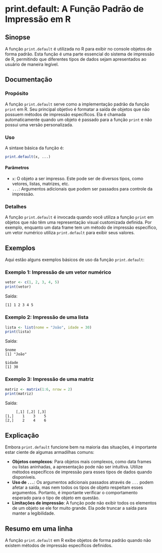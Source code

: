 <!--
Meta Description: # print.default: A Função Padrão de Impressão em R ## Sinopse A função `print.default` é utilizada no R para exibir no console objetos de forma padrão...
Meta Keywords: print, função, impressão, default, para
-->

# print.default: A Função Padrão de Impressão em R

## Sinopse
A função `print.default` é utilizada no R para exibir no console objetos de forma padrão. Esta função é uma parte essencial do sistema de impressão de R, permitindo que diferentes tipos de dados sejam apresentados ao usuário de maneira legível.

## Documentação
### Propósito
A função `print.default` serve como a implementação padrão da função `print` em R. Seu principal objetivo é formatar a saída de objetos que não possuem métodos de impressão específicos. Ela é chamada automaticamente quando um objeto é passado para a função `print` e não possui uma versão personalizada.

### Uso
A sintaxe básica da função é:

```R
print.default(x, ...)
```

#### Parâmetros
- `x`: O objeto a ser impresso. Este pode ser de diversos tipos, como vetores, listas, matrizes, etc.
- `...`: Argumentos adicionais que podem ser passados para controle da impressão.

### Detalhes
A função `print.default` é invocada quando você utiliza a função `print` em objetos que não têm uma representação visual customizada definida. Por exemplo, enquanto um data frame tem um método de impressão específico, um vetor numérico utiliza `print.default` para exibir seus valores.

## Exemplos
Aqui estão alguns exemplos básicos de uso da função `print.default`:

### Exemplo 1: Impressão de um vetor numérico
```R
vetor <- c(1, 2, 3, 4, 5)
print(vetor)
```
Saída:
```
[1] 1 2 3 4 5
```

### Exemplo 2: Impressão de uma lista
```R
lista <- list(nome = "João", idade = 30)
print(lista)
```
Saída:
```
$nome
[1] "João"

$idade
[1] 30
```

### Exemplo 3: Impressão de uma matriz
```R
matriz <- matrix(1:6, nrow = 2)
print(matriz)
```
Saída:
```
     [,1] [,2] [,3]
[1,]    1    3    5
[2,]    2    4    6
```

## Explicação
Embora `print.default` funcione bem na maioria das situações, é importante estar ciente de algumas armadilhas comuns:

- **Objetos complexos**: Para objetos mais complexos, como data frames ou listas aninhadas, a apresentação pode não ser intuitiva. Utilize métodos específicos de impressão para esses tipos de dados quando disponíveis.
- **Uso de `...`**: Os argumentos adicionais passados através de `...` podem afetar a saída, mas nem todos os tipos de objeto respeitam esses argumentos. Portanto, é importante verificar o comportamento esperado para o tipo de objeto em questão.
- **Limitações de impressão**: A função pode não exibir todos os elementos de um objeto se ele for muito grande. Ela pode truncar a saída para manter a legibilidade.

## Resumo em uma linha
A função `print.default` em R exibe objetos de forma padrão quando não existem métodos de impressão específicos definidos.